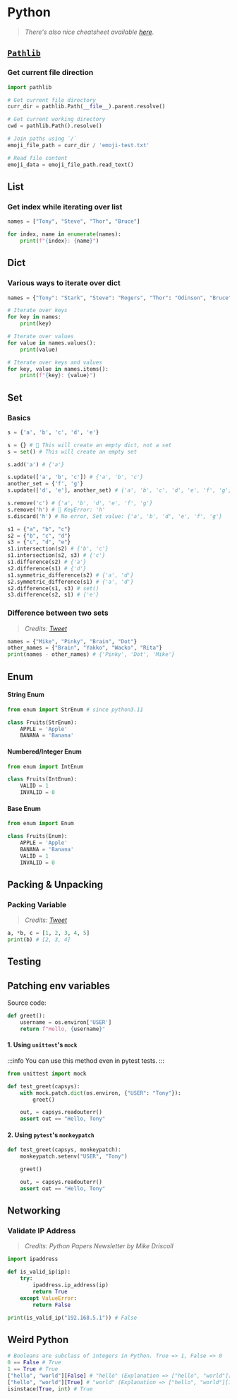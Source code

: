 # Python

> _There's also nice cheatsheet available [here](https://www.pythoncheatsheet.org/)_.

## [`Pathlib`](https://docs.python.org/3/library/pathlib.html)

### Get current file direction

```py
import pathlib

# Get current file directory
curr_dir = pathlib.Path(__file__).parent.resolve()

# Get current working directory
cwd = pathlib.Path().resolve()

# Join paths using `/`
emoji_file_path = curr_dir / 'emoji-test.txt'

# Read file content
emoji_data = emoji_file_path.read_text()
```

## List

### Get index while iterating over list

```py
names = ["Tony", "Steve", "Thor", "Bruce"]

for index, name in enumerate(names):
    print(f"{index}: {name}")
```

## Dict

### Various ways to iterate over dict

```py
names = {"Tony": "Stark", "Steve": "Rogers", "Thor": "Odinson", "Bruce": "Banner"}

# Iterate over keys
for key in names:
    print(key)

# Iterate over values
for value in names.values():
    print(value)

# Iterate over keys and values
for key, value in names.items():
    print(f"{key}: {value}")
```

## Set

### Basics

```py
s = {'a', 'b', 'c', 'd', 'e'}

s = {} # 🚨 This will create an empty dict, not a set
s = set() # This will create an empty set

s.add('a') # {'a'}

s.update(['a', 'b', 'c']) # {'a', 'b', 'c'}
another_set = {'f', 'g'}
s.update(['d', 'e'], another_set) # {'a', 'b', 'c', 'd', 'e', 'f', 'g'}

s.remove('c') # {'a', 'b', 'd', 'e', 'f', 'g'}
s.remove('h') # 🚨 KeyError: 'h'
s.discard('h') # No error, Set value: {'a', 'b', 'd', 'e', 'f', 'g'}

s1 = {"a", "b", "c"}
s2 = {"b", "c", "d"}
s3 = {"c", "d", "e"}
s1.intersection(s2) # {'b', 'c'}
s1.intersection(s2, s3) # {'c'}
s1.difference(s2) # {'a'}
s2.difference(s1) # {'d'}
s1.symmetric_difference(s2) # {'a', 'd'}
s2.symmetric_difference(s1) # {'a', 'd'}
s2.difference(s1, s3) # set()
s3.difference(s2, s1) # {'e'}
```

### Difference between two sets

> _Credits: [Tweet](https://twitter.com/driscollis/status/1701883431540687021/photo/1)_

```py
names = {"Mike", "Pinky", "Brain", "Dot"}
other_names = {"Brain", "Yakko", "Wacko", "Rita"}
print(names - other_names) # {'Pinky', 'Dot', 'Mike'}
```

## Enum

#### String Enum

```py
from enum import StrEnum # since python3.11

class Fruits(StrEnum):
    APPLE = 'Apple'
    BANANA = 'Banana'
```

#### Numbered/Integer Enum

```py
from enum import IntEnum

class Fruits(IntEnum):
    VALID = 1
    INVALID = 0
```

#### Base Enum

```py
from enum import Enum

class Fruits(Enum):
    APPLE = 'Apple'
    BANANA = 'Banana'
    VALID = 1
    INVALID = 0
```

## Packing & Unpacking

### Packing Variable

> _Credits: [Tweet](https://twitter.com/TeachMePy/status/1694687499090575564)_

```py
a, *b, c = [1, 2, 3, 4, 5]
print(b) # [2, 3, 4]
```

## Testing

## Patching env variables

Source code:

```py
def greet():
    username = os.environ['USER']
    return f"Hello, {username}"
```

#### 1. Using `unittest`'s `mock` <Badge type="tip" text="Recommended" />

:::info
You can use this method even in pytest tests.
:::

```py
from unittest import mock

def test_greet(capsys):
    with mock.patch.dict(os.environ, {"USER": "Tony"}):
        greet()

    out, = capsys.readouterr()
    assert out == "Hello, Tony"
```

#### 2. Using `pytest`'s `monkeypatch`

```py
def test_greet(capsys, monkeypatch):
    monkeypatch.setenv("USER", "Tony")

    greet()

    out, = capsys.readouterr()
    assert out == "Hello, Tony"
```

## Networking

### Validate IP Address

> _Credits: Python Papers Newsletter by Mike Driscoll_

```py
import ipaddress

def is_valid_ip(ip):
    try:
        ipaddress.ip_address(ip)
        return True
    except ValueError:
        return False

print(is_valid_ip("192.168.5.1")) # False
```

## Weird Python

```py
# Booleans are subclass of integers in Python. True => 1, False => 0
0 == False # True
1 == True # True
["hello", "world"][False] # "hello" (Explanation => ["hello", "world"][0])
["hello", "world"][True] # "world" (Explanation => ["hello", "world"][1])
isinstace(True, int) # True
```
